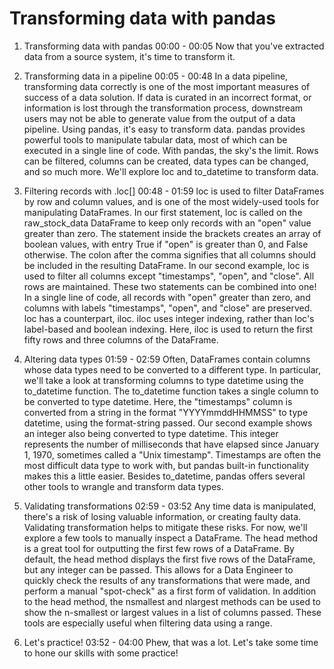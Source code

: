 # Transforming data with pandas

1. Transforming data with pandas
00:00 - 00:05
Now that you've extracted data from a source system, it's time to transform it.

2. Transforming data in a pipeline
00:05 - 00:48
In a data pipeline, transforming data correctly is one of the most important measures of success of a data solution. If data is curated in an incorrect format, or information is lost through the transformation process, downstream users may not be able to generate value from the output of a data pipeline. Using pandas, it's easy to transform data. pandas provides powerful tools to manipulate tabular data, most of which can be executed in a single line of code. With pandas, the sky's the limit. Rows can be filtered, columns can be created, data types can be changed, and so much more. We'll explore loc and to_datetime to transform data.

3. Filtering records with .loc[]
00:48 - 01:59
loc is used to filter DataFrames by row and column values, and is one of the most widely-used tools for manipulating DataFrames. In our first statement, loc is called on the raw_stock_data DataFrame to keep only records with an "open" value greater than zero. The statement inside the brackets creates an array of boolean values, with entry True if "open" is greater than 0, and False otherwise. The colon after the comma signifies that all columns should be included in the resulting DataFrame. In our second example, loc is used to filter all columns except "timestamps", "open", and "close". All rows are maintained. These two statements can be combined into one! In a single line of code, all records with "open" greater than zero, and columns with labels "timestamps", "open", and "close" are preserved. loc has a counterpart, iloc. iloc uses integer indexing, rather than loc's label-based and boolean indexing. Here, iloc is used to return the first fifty rows and three columns of the DataFrame.

4. Altering data types
01:59 - 02:59
Often, DataFrames contain columns whose data types need to be converted to a different type. In particular, we'll take a look at transforming columns to type datetime using the to_datetime function. The to_datetime function takes a single column to be converted to type datetime. Here, the "timestamps" column is converted from a string in the format "YYYYmmddHHMMSS" to type datetime, using the format-string passed. Our second example shows an integer also being converted to type datetime. This integer represents the number of milliseconds that have elapsed since January 1, 1970, sometimes called a "Unix timestamp". Timestamps are often the most difficult data type to work with, but pandas built-in functionality makes this a little easier. Besides to_datetime, pandas offers several other tools to wrangle and transform data types.

5. Validating transformations
02:59 - 03:52
Any time data is manipulated, there's a risk of losing valuable information, or creating faulty data. Validating transformation helps to mitigate these risks. For now, we'll explore a few tools to manually inspect a DataFrame. The head method is a great tool for outputting the first few rows of a DataFrame. By default, the head method displays the first five rows of the DataFrame, but any integer can be passed. This allows for a Data Engineer to quickly check the results of any transformations that were made, and perform a manual "spot-check" as a first form of validation. In addition to the head method, the nsmallest and nlargest methods can be used to show the n-smallest or largest values in a list of columns passed. These tools are especially useful when filtering data using a range.

6. Let's practice!
03:52 - 04:00
Phew, that was a lot. Let's take some time to hone our skills with some practice!